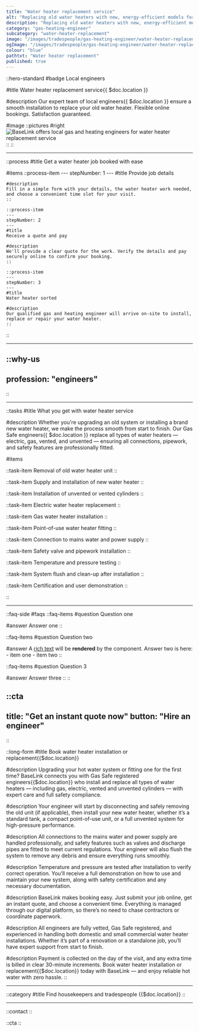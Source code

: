 ```yaml
---
title: "Water heater replacement service"
alt: "Replacing old water heaters with new, energy-efficient models for reliable hot water"
description: "Replacing old water heaters with new, energy-efficient models for reliable hot water"
category: "gas-heating-engineer"
subcategory: "water-heater-replacement"
image: "/images/tradespeople/gas-heating-engineer/water-heater-replacement.webp"
ogImage: "/images/tradespeople/gas-heating-engineer/water-heater-replacement.webp"
colour: "blue"
pathtxt: "Water heater replacement"
published: true
---
```


::hero-standard
#badge
Local engineers

#title
Water heater replacement service{{ $doc.location }}

#description
Our expert team of local engineers{{ $doc.location }} ensure a smooth installation to replace your old water heater. Flexible online bookings. Satisfaction guaranteed.

#image
    ::pictures
    #right
    ![BaseLink offers local gas and heating engineers for water heater replacement service](/images/tradespeople/gas-heating-engineer/water-heater-replacement.webp)
    ::
::

---

::process
#title
Get a water heater job booked with ease

#items
    ::process-item
    ---
    stepNumber: 1
    ---
    #title
    Provide job details

    #description
    Fill in a simple form with your details, the water heater work needed, and choose a convenient time slot for your visit.
    ::
    
    ::process-item
    ---
    stepNumber: 2
    ---
    #title
    Receive a quote and pay

    #description
    We'll provide a clear quote for the work. Verify the details and pay securely online to confirm your booking.
    ::

    ::process-item
    ---
    stepNumber: 3
    ---
    #title
    Water heater sorted

    #description
    Our qualified gas and heating engineer will arrive on-site to install, replace or repair your water heater.
    ::
::

---

::why-us
---
profession: "engineers"
---
::

---

::tasks
#title
What you get with water heater service

#description
Whether you're upgrading an old system or installing a brand new water heater, we make the process smooth from start to finish. Our Gas Safe engineers{{ $doc.location }} replace all types of water heaters — electric, gas, vented, and unvented — ensuring all connections, pipework, and safety features are professionally fitted.

#items

  ::task-item
  Removal of old water heater unit
  ::

  ::task-item
  Supply and installation of new water heater
  ::

  ::task-item
  Installation of unvented or vented cylinders
  ::

  ::task-item
  Electric water heater replacement
  ::

  ::task-item
  Gas water heater installation
  ::

  ::task-item
  Point-of-use water heater fitting
  ::

  ::task-item
  Connection to mains water and power supply
  ::

  ::task-item
  Safety valve and pipework installation
  ::

  ::task-item
  Temperature and pressure testing
  ::

  ::task-item
  System flush and clean-up after installation
  ::

  ::task-item
  Certification and user demonstration
  ::

::

---

::faq-side
#faqs
  ::faq-items
  #question
  Question one

  #answer
  Answer one
  ::

  ::faq-items
  #question
  Question two

  #answer
  A [rich text](/services/commercial-cleaning) will be **rendered** by the component.
  Answer two is here:
    - item one
    - item two
  ::

  ::faq-items
  #question
  Question 3

  #answer
  Answer three
  ::
::

::cta
---
title: "Get an instant quote now"
button: "Hire an engineer"
---
::

::long-form
#title
Book water heater installation or replacement{{$doc.location}}

#description
Upgrading your hot water system or fitting one for the first time? BaseLink connects you with Gas Safe registered engineers{{$doc.location}} who install and replace all types of water heaters — including gas, electric, vented and unvented cylinders — with expert care and full safety compliance.

#description
Your engineer will start by disconnecting and safely removing the old unit (if applicable), then install your new water heater, whether it’s a standard tank, a compact point-of-use unit, or a full unvented system for high-pressure performance.

#description
All connections to the mains water and power supply are handled professionally, and safety features such as valves and discharge pipes are fitted to meet current regulations. Your engineer will also flush the system to remove any debris and ensure everything runs smoothly.

#description
Temperature and pressure are tested after installation to verify correct operation. You’ll receive a full demonstration on how to use and maintain your new system, along with safety certification and any necessary documentation.

#description
BaseLink makes booking easy. Just submit your job online, get an instant quote, and choose a convenient time. Everything is managed through our digital platform, so there’s no need to chase contractors or coordinate paperwork.

#description
All engineers are fully vetted, Gas Safe registered, and experienced in handling both domestic and small commercial water heater installations. Whether it’s part of a renovation or a standalone job, you’ll have expert support from start to finish.

#description
Payment is collected on the day of the visit, and any extra time is billed in clear 30-minute increments. Book water heater installation or replacement{{$doc.location}} today with BaseLink — and enjoy reliable hot water with zero hassle.
::

---

::category
#title
Find housekeepers and tradespeople {{$doc.location}}
::

---

::contact
::

::cta
::